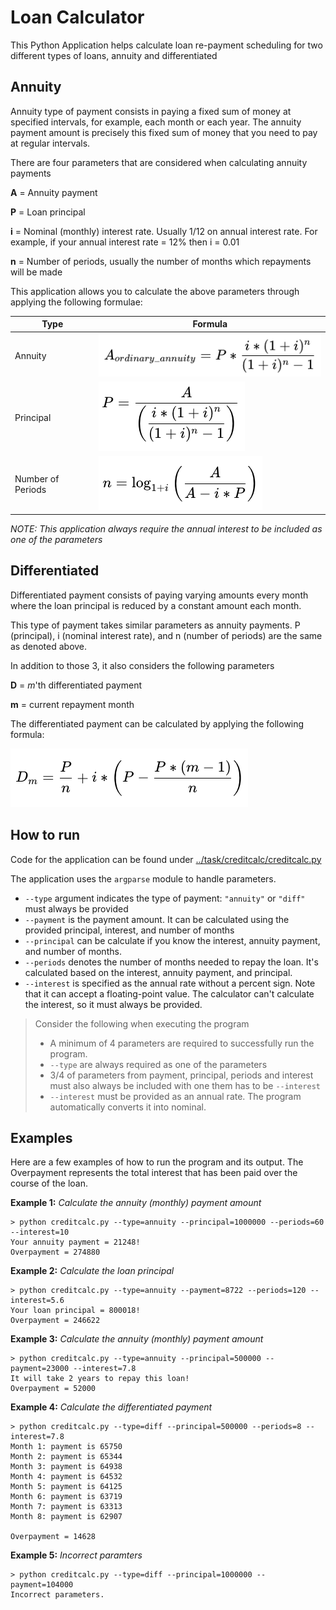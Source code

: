 # Loan Calculator

This Python Application helps calculate loan re-payment scheduling for two different types of loans, annuity and differentiated

## Annuity
Annuity type of payment consists in paying a fixed sum of money at specified intervals, for example, each month or each year. The annuity payment amount is precisely this fixed sum of money that you need to pay at regular intervals.

There are four parameters that are considered when calculating annuity payments

 **A** = Annuity payment

**P** = Loan principal

**i** = Nominal (monthly) interest rate. Usually 1/12 on annual interest rate. For example, if your annual interest rate = 12% then i = 0.01

**n** = Number of periods, usually the number of months which repayments will be made

This application allows you to calculate the above parameters through applying the following formulae:

| Type              | Formula                                 |
|-------------------|-----------------------------------------|
| Annuity           | ![Annuity](docs/images/annuity.png)     |
| Principal         | ![Principal](docs/images/principal.png) |
| Number of Periods | ![Periods](docs/images/periods.png)     |

*NOTE: This application always require the annual interest to be included as one of the parameters*

## Differentiated

Differentiated payment consists of paying varying amounts every month where the loan principal is reduced by a constant amount each month.

This type of payment takes similar parameters as annuity payments. P (principal), i (nominal interest rate), and n (number of periods) are the same as denoted above.

In addition to those 3, it also considers the following parameters

**D** = *m*'th differentiated payment

**m** = current repayment month

The differentiated payment can be calculated by applying the following formula:

![Differentiated](docs/images/differentiated.png)
## How to run

Code for the application can be found under [../task/creditcalc/creditcalc.py](task/creditcalc/creditcalc.py)

The application uses the `argparse` module to handle parameters.

* `--type` argument indicates the type of payment: `"annuity"` or `"diff"` must always be provided
* `--payment` is the payment amount. It can be calculated using the provided principal, interest, and number of months
* `--principal` can be calculate if you know the interest, annuity payment, and number of months.
* `--periods` denotes the number of months needed to repay the loan. It's calculated based on the interest, annuity payment, and principal.
* `--interest` is specified as the annual rate without a percent sign. Note that it can accept a floating-point value. The calculator can't calculate the interest, so it must always be provided. 

> Consider the following when executing the program
> - A minimum of 4 parameters are required to successfully run the program.
> - `--type` are always required as one of the parameters
> - 3/4 of parameters from payment, principal, periods and interest must also always be included with one them has to be ``--interest``
> - `--interest` must be provided as an annual rate. The program automatically converts it into nominal.

## Examples

Here are a few examples of how to run the program and its output. The Overpayment represents the total interest that has been paid over the course of the loan.

**Example 1:** *Calculate the annuity (monthly) payment amount*
```commandline
> python creditcalc.py --type=annuity --principal=1000000 --periods=60 --interest=10
Your annuity payment = 21248!
Overpayment = 274880
```

**Example 2:** *Calculate the loan principal*
```commandline
> python creditcalc.py --type=annuity --payment=8722 --periods=120 --interest=5.6
Your loan principal = 800018!
Overpayment = 246622
```

**Example 3:** *Calculate the annuity (monthly) payment amount*
```commandline
> python creditcalc.py --type=annuity --principal=500000 --payment=23000 --interest=7.8
It will take 2 years to repay this loan!
Overpayment = 52000
```

**Example 4:** *Calculate the differentiated payment*
```commandline
> python creditcalc.py --type=diff --principal=500000 --periods=8 --interest=7.8
Month 1: payment is 65750
Month 2: payment is 65344
Month 3: payment is 64938
Month 4: payment is 64532
Month 5: payment is 64125
Month 6: payment is 63719
Month 7: payment is 63313
Month 8: payment is 62907

Overpayment = 14628
```

**Example 5:** *Incorrect paramters*
```commandline
> python creditcalc.py --type=diff --principal=1000000 --payment=104000
Incorrect parameters.
```
